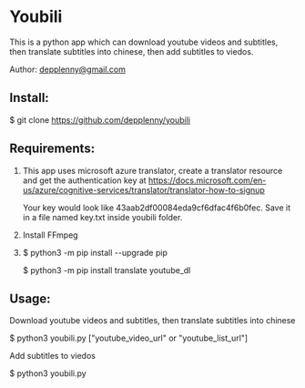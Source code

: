 # Youbili

This is a python app which can download youtube videos and subtitles, then translate subtitles into chinese, then add subtitles to viedos.

Author: depplenny@gmail.com

## Install:

$ git clone https://github.com/depplenny/youbili

## Requirements:

1. This app uses microsoft azure translator, create a translator resource and get the authentication key at 
   https://docs.microsoft.com/en-us/azure/cognitive-services/translator/translator-how-to-signup
   
   Your key would look like 43aab2df00084eda9cf6dfac4f6b0fec. Save it in a file named key.txt inside youbili folder.

2. Install FFmpeg

3. $ python3 -m pip install --upgrade pip

   $ python3 -m pip install translate youtube_dl

## Usage:

Download youtube videos and subtitles, then translate subtitles into chinese

$ python3 youbili.py ["youtube_video_url" or "youtube_list_url"] 

Add subtitles to viedos

$ python3 youbili.py





